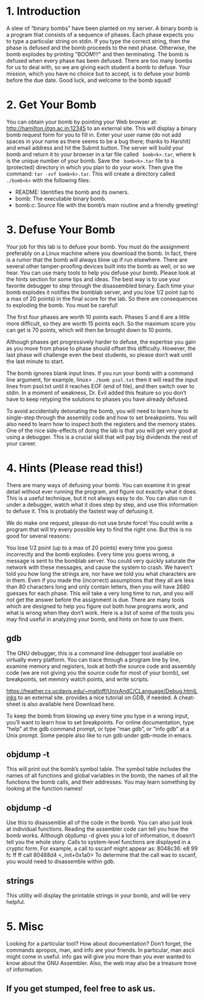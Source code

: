 # 1. Introduction
A slew of “binary bombs” have been planted on my server. A binary bomb is a program that consists of a sequence of phases. Each phase expects you to type a particular string on stdin. If you type the correct string, then the phase is defused and the bomb proceeds to the next phase. Otherwise, the bomb explodes by printing "BOOM!!!" and then terminating. The bomb is defused when every phase has been defused.
There are too many bombs for us to deal with, so we are giving each student a bomb to defuse. Your mission, which you have no choice but to accept, is to defuse your bomb before the due date. Good luck, and welcome to the bomb squad!

# 2. Get Your Bomb
You can obtain your bomb by pointing your Web browser at: http://hamilton.iitgn.ac.in:12345 to an external site. 
This will display a binary bomb request form for you to fill in. Enter your user name (do not add spaces in your name as there seems to be a bug there; thanks to Harshit) and email address and hit the Submit button. The server will build your bomb and return it to your browser in a tar file called ``` bomb<k>.tar```, where k is the unique number of your bomb. Save the ``` bomb<k>.tar``` file to a (protected) directory in which you plan to do your work. Then give the command: ```tar -xvf bomb<k>.tar```. This will create a directory called ```./bomb<k>``` with the following files:  
* README: Identifies the bomb and its owners.
* bomb: The executable binary bomb.
* bomb.c: Source file with the bomb’s main routine and a friendly greeting!

# 3. Defuse Your Bomb

Your job for this lab is to defuse your bomb. You must do the assignment preferably on a Linux machine where you download the bomb. In fact, there is a rumor that the bomb will always blow up if run elsewhere. There are several other tamper-proofing devices built into the bomb as well, or so we hear. You can use many tools to help you defuse your bomb. Please look at the hints section for some tips and ideas. The best way is to use your favorite debugger to step through the disassembled binary.
Each time your bomb explodes it notifies the bomblab server, and you lose 1/2 point (up to a max of 20 points) in the final score for the lab. So there are consequences to exploding the bomb. You must be careful!

The first four phases are worth 10 points each. Phases 5 and 6 are a little more difficult, so they are worth 15 points each. So the maximum score you can get is 70 points, which will then be brought down to 10 points.

Although phases get progressively harder to defuse, the expertise you gain as you move from phase to phase should offset this difficulty. However, the last phase will challenge even the best students, so please don’t wait until the last minute to start.

The bomb ignores blank input lines. If you run your bomb with a command line argument, for example,
linux> ``` ./bomb psol.txt ```
then it will read the input lines from psol.txt until it reaches EOF (end of file), and then switch over to stdin. In a moment of weakness, Dr. Evil added this feature so you don’t have to keep retyping the solutions to phases you have already defused.

To avoid accidentally detonating the bomb, you will need to learn how to single-step through the assembly code and how to set breakpoints. You will also need to learn how to inspect both the registers and the memory states. One of the nice side-effects of doing the lab is that you will get very good at using a debugger. This is a crucial skill that will pay big dividends the rest of your career.

# 4. Hints (Please read this!)
There are many ways of defusing your bomb. You can examine it in great detail without ever running the program, and figure out exactly what it does. This is a useful technique, but it not always easy to do. You can also run it under a debugger, watch what it does step by step, and use this information to defuse it. This is probably the fastest way of defusing it.

We do make one request, please do not use brute force! You could write a program that will try every possible key to find the right one. But this is no good for several reasons:

You lose 1/2 point (up to a max of 20 points) every time you guess incorrectly and the bomb explodes.
Every time you guess wrong, a message is sent to the bomblab server. You could very quickly saturate the network with these messages, and cause the system to crash.
We haven’t told you how long the strings are, nor have we told you what characters are in them. Even if you made the (incorrect) assumptions that they all are less than 80 characters long and only contain letters, then you will have 2680 guesses for each phase. This will take a very long time to run, and you will not get the answer before the assignment is due.
There are many tools which are designed to help you figure out both how programs work, and what is wrong when they don’t work. Here is a list of some of the tools you may find useful in analyzing your bomb, and hints on how to use them.

##  gdb
The GNU debugger, this is a command line debugger tool available on virtually every platform. You can trace through a program line by line, examine memory and registers, look at both the source code and assembly code (we are not giving you the source code for most of your bomb), set breakpoints, set memory watch points, and write scripts.

https://heather.cs.ucdavis.edu/~matloff/UnixAndC/CLanguage/Debug.htmlLinks to an external site. provides a nice tutorial on GDB, if needed. A cheat-sheet is also available here Download here.

To keep the bomb from blowing up every time you type in a wrong input, you’ll want to learn how to set breakpoints.
For online documentation, type “help” at the gdb command prompt, or type “man gdb”, or “info gdb” at a Unix prompt. Some people also like to run gdb under gdb-mode in
emacs.

##  objdump -t
This will print out the bomb’s symbol table. The symbol table includes the names of all functions and global variables in the bomb, the names of all the functions the bomb calls, and their addresses. You may learn something by looking at the function names! 

##  objdump -d
Use this to disassemble all of the code in the bomb. You can also just look at individual functions. Reading the assembler code can tell you how the bomb works. Although objdump -d gives you a lot of information, it doesn’t tell you the whole story. Calls to system-level functions are displayed in a cryptic form. For example, a call to sscanf might appear as:
8048c36: e8 99 fc ff ff call 80488d4 <_init+0x1a0>
To determine that the call was to sscanf, you would need to disassemble within gdb.

##  strings
This utility will display the printable strings in your bomb, and will be very helpful.

# 5. Misc
Looking for a particular tool? How about documentation? Don’t forget, the commands apropos, man, and info are your friends. In particular, man ascii might come in useful. info gas will give you more than you ever wanted to know about the GNU Assembler. Also, the web may also be a treasure trove of information. 

## If you get stumped, feel free to ask us. 